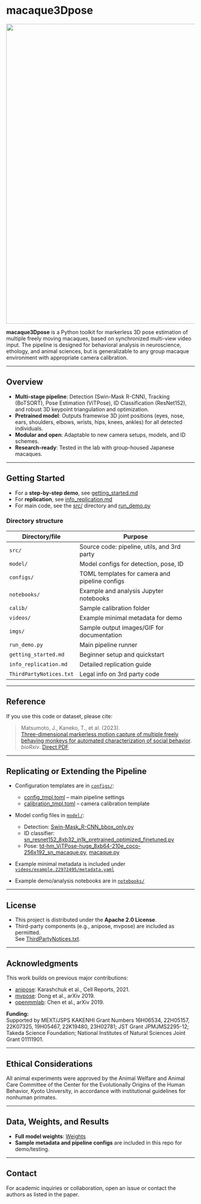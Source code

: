 # macaque3Dpose

<img src="./imgs/MovieS1.gif" width="800">

**macaque3Dpose** is a Python toolkit for markerless 3D pose estimation of multiple freely moving macaques, based on synchronized multi-view video input. The pipeline is designed for behavioral analysis in neuroscience, ethology, and animal sciences, but is generalizable to any group macaque environment with appropriate camera calibration.

---

## Overview

- **Multi-stage pipeline**: Detection (Swin-Mask R-CNN), Tracking (BoTSORT), Pose Estimation (ViTPose), ID Classification (ResNet152), and robust 3D keypoint triangulation and optimization.
- **Pretrained model**: Outputs framewise 3D joint positions (eyes, nose, ears, shoulders, elbows, wrists, hips, knees, ankles) for all detected individuals.
- **Modular and open**: Adaptable to new camera setups, models, and ID schemes.  
- **Research-ready**: Tested in the lab with group-housed Japanese macaques.  

---

## Getting Started

- For a **step-by-step demo**, see [getting_started.md](getting_started.md)
- For **replication**, see [info_replication.md](info_replication.md)
- For main code, see the [src/](./src/) directory and [run_demo.py](./run_demo.py)

### **Directory structure**

| Directory/file         | Purpose                                           |
|------------------------|---------------------------------------------------|
| `src/`                 | Source code: pipeline, utils, and 3rd party       |
| `model/`               | Model configs for detection, pose, ID             |
| `configs/`             | TOML templates for camera and pipeline configs    |
| `notebooks/`           | Example and analysis Jupyter notebooks            |
| `calib/`               | Sample calibration folder                         |
| `videos/`              | Example minimal metadata for demo                 |
| `imgs/`                | Sample output images/GIF for documentation        |
| `run_demo.py`          | Main pipeline runner                              |
| `getting_started.md`   | Beginner setup and quickstart                     |
| `info_replication.md`  | Detailed replication guide                        |
| `ThirdPartyNotices.txt`| Legal info on 3rd party code                      |

---

## Reference

If you use this code or dataset, please cite:

> Matsumoto, J., Kaneko, T., et al. (2023).  
> [Three-dimensional markerless motion capture of multiple freely behaving monkeys for automated characterization of social behavior](https://www.biorxiv.org/content/10.1101/2023.09.13.556332v1).  
> *bioRxiv*. [Direct PDF](https://www.biorxiv.org/content/10.1101/2023.09.13.556332v1.full.pdf)

---

## Replicating or Extending the Pipeline

- Configuration templates are in [`configs/`](./configs/):
  - [config_tmpl.toml](./configs/config_tmpl.toml) – main pipeline settings
  - [calibration_tmpl.toml](./configs/calibration_tmpl.toml) – camera calibration template

- Model config files in [`model/`](./model/):
  - Detection: [Swin-Mask_R-CNN_bbox_only.py](./model/detection/SWIN-Mask_R-CNN_bbox_only.py)
  - ID classifier: [sn_resnet152_8xb32_in1k_pretrained_optimized_finetuned.py](./model/id/sn_resnet152_8xb32_in1k_pretrained_optimized_finetuned.py)
  - Pose: [td-hm_ViTPose-huge_8xb64-210e_coco-256x192_sn_macaque.py](./model/pose/td-hm_ViTPose-huge_8xb64-210e_coco-256x192_sn_macaque.py), [macaque.py](./model/pose/macaque.py)

- Example minimal metadata is included under [`videos/example.22972495/metadata.yaml`](./videos/example.22972495/metadata.yaml)

- Example demo/analysis notebooks are in [`notebooks/`](./notebooks/)

---

## License

- This project is distributed under the **Apache 2.0 License**.
- Third-party components (e.g., anipose, mvpose) are included as permitted.  
  See [ThirdPartyNotices.txt](./ThirdPartyNotices.txt).

---

## Acknowledgments

This work builds on previous major contributions:
- [anipose](https://github.com/lambdaloop/anipose): Karashchuk et al., Cell Reports, 2021.
- [mvpose](https://github.com/zju3dv/mvpose): Dong et al., arXiv 2019.
- [openmmlab](https://github.com/open-mmlab): Chen et al., arXiv 2019.

**Funding:**  
Supported by MEXT/JSPS KAKENHI Grant Numbers 16H06534, 22H05157, 22K07325, 19H05467, 22K19480, 23H02781; JST Grant JPMJMS2295-12; Takeda Science Foundation; National Institutes of Natural Sciences Joint Grant 01111901.

---

## Ethical Considerations

All animal experiments were approved by the Animal Welfare and Animal Care Committee of the Center for the Evolutionally Origins of the Human Behavior, Kyoto University, in accordance with institutional guidelines for nonhuman primates.

---

## Data, Weights, and Results

- **Full model weights**: [Weights](https://drive.google.com/drive/folders/1_7SV-oecFph_s7XRUSj8mqeALtF50Qk0?usp=sharing)
- **Sample metadata and pipeline configs** are included in this repo for demo/testing.

---

## Contact

For academic inquiries or collaboration, open an issue or contact the authors as listed in the paper.

